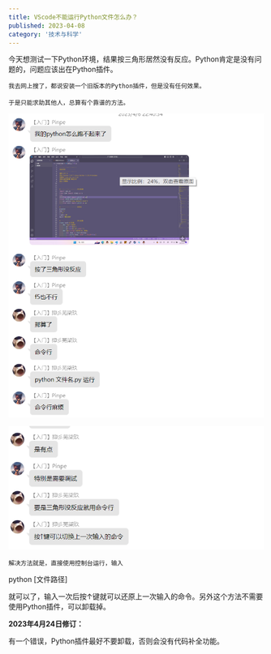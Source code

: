 ```yaml
---
title: VScode不能运行Python文件怎么办？
published: 2023-04-08
category: '技术与科学'
---
```


今天想测试一下Python环境，结果按三角形居然没有反应。Python肯定是没有问题的，问题应该出在Python插件。

    我去网上搜了，都说安装一个旧版本的Python插件，但是没有任何效果。

    于是只能求助其他人，总算有个靠谱的方法。

![](images/屏幕截图-2023-04-08-105828.png)

![](images/屏幕截图-2023-04-08-105833.png)

    解决方法就是，直接使用控制台运行，输入

python &#91;文件路径]

就可以了，输入一次后按↑键就可以还原上一次输入的命令。另外这个方法不需要使用Python插件，可以卸载掉。

**2023年4月24日修订：**

有一个错误，Python插件最好不要卸载，否则会没有代码补全功能。